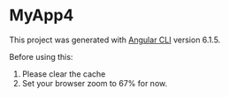 # MyApp4

This project was generated with [Angular CLI](https://github.com/angular/angular-cli) version 6.1.5.


Before using this:
1. Please clear the cache
2. Set your browser zoom to 67% for now.


